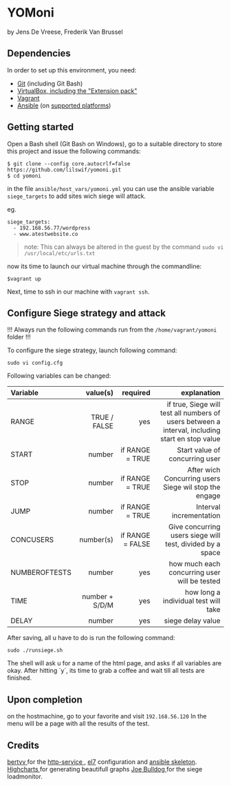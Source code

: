 # YOMoni
by Jens De Vreese, Frederik Van Brussel

## Dependencies

In order to set up this environment, you need:

* [Git](https://git-scm.com/downloads) (including Git Bash)
* [VirtualBox, including the "Extension pack"](https://www.virtualbox.org/wiki/Downloads/)
* [Vagrant](https://www.vagrantup.com/downloads.html)
* [Ansible](http://docs.ansible.com/intro_installation.html) (on [supported platforms](http://docs.ansible.com/intro_installation.html#control-machine-requirements))

## Getting started

Open a Bash shell (Git Bash on Windows), go to a suitable directory to store this project and issue the following commands:

```ShellSession
$ git clone --config core.autocrlf=false https://github.com/lilswif/yomoni.git
$ cd yomoni
```

in the file ```ansible/host_vars/yomoni.yml``` you can use the ansible variable ```siege_targets```
to add sites wich siege will attack.

eg.
``` 
siege_targets:
  - 192.168.56.77/wordpress 
  - www.atestwebsite.co
```

> note: This can always be altered in the guest by the command ```sudo vi /usr/local/etc/urls.txt```

now its time to launch our virtual machine through the commandline:
```Shellsession
$vagrant up
```
Next, time to ssh in our machine with ```vagrant ssh```.

## Configure Siege strategy and attack

!!! Always run the following commands run from the ```/home/vagrant/yomoni``` folder !!!

To configure the siege strategy, launch following command:
```
sudo vi config.cfg
```

Following variables can be changed:

| Variable  | value(s) | required |  explanation |
| :---     	|    ---:  |     ---: |    ---:      |
| RANGE |  TRUE / FALSE | yes  |  if true, Siege will test all numbers of users between a interval, including start en stop value |
| START |  number       | if RANGE = TRUE | Start value of concurring user |
| STOP  |  number       | if RANGE = TRUE | After wich Concurring users Siege wil stop the engage |
| JUMP  |  number       | if RANGE = TRUE | Interval incrementation |
| CONCUSERS | number(s) | if RANGE = FALSE | Give concurring users siege will test, divided by a space |
| NUMBEROFTESTS | number | yes | how much each concurring user will be tested |
| TIME | number + S/D/M | yes | how long a individual test will take |
| DELAY | number | yes | siege delay value |

After saving, all u have to do is run the following command:

```
sudo ./runsiege.sh
```

The shell will ask u for a name of the html page, and asks if all variables are okay.
After hitting `y´, its time to grab a coffee and wait till all tests are finished.

## Upon completion
on the hostmachine, go to your favorite and visit ```192.168.56.120```
In the menu will be a page with all the results of the test.

## Credits 

[ bertvv ](www.github.com/bertvv) for the [ http-service ](https://github.com/bertvv/ansible-role-httpd), [el7](https://github.com/bertvv/ansible-role-el7) configuration and [ansible skeleton](https://github.com/bertvv/ansible-skeleton).
[ Highcharts ](www.highcharts.com) for generating beautifull graphs
[ Joe Bulldog ]( https://joedog.org/ ) for the siege loadmonitor.


